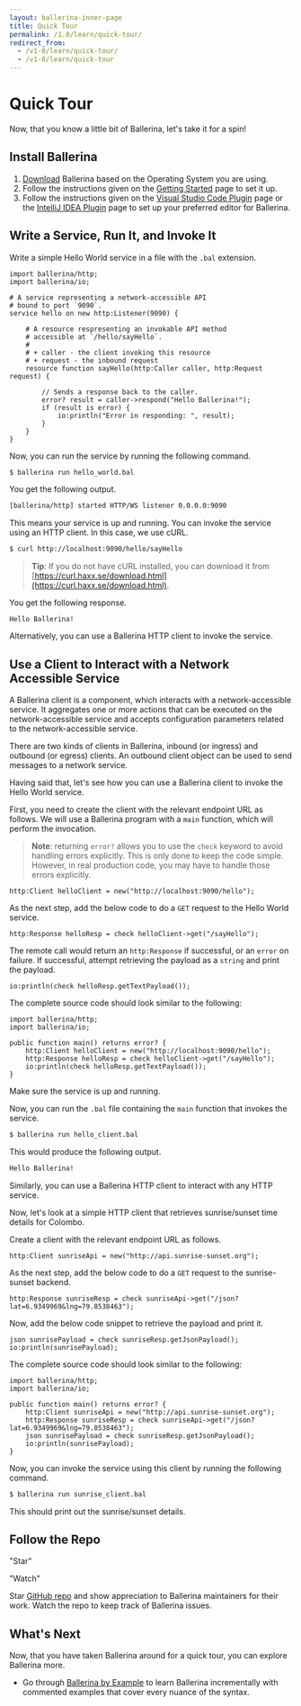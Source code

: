 ```yaml
---
layout: ballerina-inner-page
title: Quick Tour
permalink: /1.0/learn/quick-tour/
redirect_from:
  - /v1-0/learn/quick-tour/
  - /v1-0/learn/quick-tour
---
```


# Quick Tour

Now, that you know a little bit of Ballerina, let's take it for a spin!

## Install Ballerina

1. [Download](https://ballerina.io/downloads) Ballerina based on the Operating System you are using. 
1. Follow the instructions given on the [Getting Started](/v1-0/learn/getting-started) page to set it up. 
1. Follow the instructions given on the [Visual Studio Code Plugin](/v1-0/learn/tools-ides/vscode-plugin) page or the [IntelliJ IDEA Plugin](/v1-0/learn/tools-ides/intellij-plugin) page to set up your preferred editor for Ballerina.

## Write a Service, Run It, and Invoke It

Write a simple Hello World service in a file with the `.bal` extension.

```ballerina
import ballerina/http;
import ballerina/io;

# A service representing a network-accessible API
# bound to port `9090`.
service hello on new http:Listener(9090) {

    # A resource respresenting an invokable API method
    # accessible at `/hello/sayHello`.
    #
    # + caller - the client invoking this resource
    # + request - the inbound request
    resource function sayHello(http:Caller caller, http:Request request) {

        // Sends a response back to the caller.
        error? result = caller->respond("Hello Ballerina!");
        if (result is error) {
            io:println("Error in responding: ", result);
        }
    }
}
```

Now, you can run the service by running the following command.

```bash
$ ballerina run hello_world.bal
```

You get the following output.

```bash
[ballerina/http] started HTTP/WS listener 0.0.0.0:9090
```

This means your service is up and running. You can invoke the service using an HTTP client. In this case, we use cURL.

```bash
$ curl http://localhost:9090/hello/sayHello
```

> **Tip**: If you do not have cURL installed, you can download it from [https://curl.haxx.se/download.html](https://curl.haxx.se/download.html).

You get the following response.

```
Hello Ballerina!
```

Alternatively, you can use a Ballerina HTTP client to invoke the service.

## Use a Client to Interact with a Network Accessible Service

A Ballerina client is a component, which interacts with a network-accessible service. It aggregates one or more actions that can be executed on the network-accessible service and accepts configuration parameters related to the network-accessible service.

There are two kinds of clients in Ballerina, inbound (or ingress) and outbound (or egress) clients. An outbound client object can be used to send messages to a network service.

Having said that, let's see how you can use a Ballerina client to invoke the Hello World service.

First, you need to create the client with the relevant endpoint URL as follows. We will use a Ballerina program with a `main` function, which will perform the invocation.

> **Note**: returning `error?` allows you to use the `check` keyword to avoid handling errors explicitly. This is only done to keep the code simple. However, in real production code, you may have to handle those errors explicitly.

```ballerina
http:Client helloClient = new("http://localhost:9090/hello");
```

As the next step, add the below code to do a `GET` request to the Hello World service.

```ballerina
http:Response helloResp = check helloClient->get("/sayHello");
```

The remote call would return an `http:Response` if successful, or an `error` on failure. If successful, attempt retrieving the payload as a `string` and print the payload.

```ballerina
io:println(check helloResp.getTextPayload());
```

The complete source code should look similar to the following:

```ballerina
import ballerina/http;
import ballerina/io;

public function main() returns error? {
    http:Client helloClient = new("http://localhost:9090/hello");
    http:Response helloResp = check helloClient->get("/sayHello");
    io:println(check helloResp.getTextPayload());
}
```

Make sure the service is up and running.

Now, you can run the `.bal` file containing the `main` function that invokes the service.

```bash
$ ballerina run hello_client.bal
```

This would produce the following output.

```bash
Hello Ballerina!
```

Similarly, you can use a Ballerina HTTP client to interact with any HTTP service.

Now, let's  look at a simple HTTP client that retrieves sunrise/sunset time details for Colombo.

Create a client with the relevant endpoint URL as follows.

```ballerina
http:Client sunriseApi = new("http://api.sunrise-sunset.org");
```

As the next step, add the below code to do a `GET` request to the sunrise-sunset backend.

```ballerina
http:Response sunriseResp = check sunriseApi->get("/json?lat=6.9349969&lng=79.8538463");
```

Now, add the below code snippet to retrieve the payload and print it.

```ballerina
json sunrisePayload = check sunriseResp.getJsonPayload();
io:println(sunrisePayload);
```

The complete source code should look similar to the following:

```ballerina
import ballerina/http;
import ballerina/io;

public function main() returns error? {
    http:Client sunriseApi = new("http://api.sunrise-sunset.org");
    http:Response sunriseResp = check sunriseApi->get("/json?lat=6.9349969&lng=79.8538463");
    json sunrisePayload = check sunriseResp.getJsonPayload();
    io:println(sunrisePayload);
}
```

Now, you can invoke the service using this client by running the following command.

```bash
$ ballerina run sunrise_client.bal
```

This should print out the sunrise/sunset details.

## Follow the Repo

<div class="cGitButtonContainer"><p data-button="iGitStarText">"Star"</p> <p data-button="iGitWatchText">"Watch"</p></div>

Star [GitHub repo](https://github.com/ballerina-platform/ballerina-lang) and show appreciation to Ballerina maintainers for their work. Watch the repo to keep track of Ballerina issues.

## What's Next

Now, that you have taken Ballerina around for a quick tour, you can explore Ballerina more.

* Go through [Ballerina by Example](/v1-0/learn/by-example) to learn Ballerina incrementally with commented examples that cover every nuance of the syntax.
